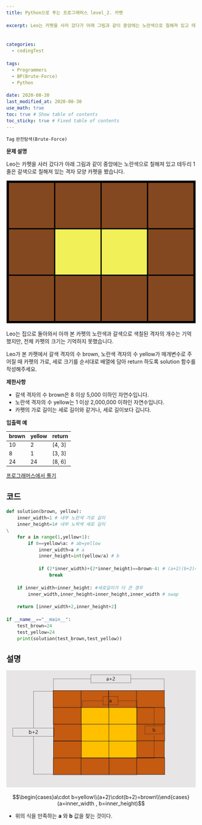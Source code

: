 ```yaml
---
title: Python으로 푸는 프로그래머스 level_2. 카펫

excerpt: Leo는 카펫을 사러 갔다가 아래 그림과 같이 중앙에는 노란색으로 칠해져 있고 테두리 1줄은 갈색으로 칠해져 있는 격자 모양 카펫을 봤습니다. Leo는 집으로 돌아와서 아까 본 카펫의 노란색과 갈색으로 색칠된 격자의 개수는 기억했지만, 전체 카펫의 크기는 기억하지 못했습니다. Leo가 본 카펫에서 갈색 격자의 수 brown, 노란색 격자의 수 yellow가 매개변수로 주어질 때 카펫의 가로, 세로 크기를 순서대로 배열에 담아 return 하도록 solution 함수를 작성해주세요.


categories:
  - codingTest

tags:
  - Programmers
  - BP(Brute-Force)
  - Python

date: 2020-08-30
last_modified_at: 2020-08-30
use_math: true
toc: true # Show table of contents
toc_sticky: true # Fixed table of contents
---
```


`Tag` `완전탐색(Brute-Force)` <br>

**문제 설명**

Leo는 카펫을 사러 갔다가 아래 그림과 같이 중앙에는 노란색으로 칠해져 있고 테두리 1줄은 갈색으로 칠해져 있는 격자 모양 카펫을 봤습니다.

![programmers-level_2-16-1](/assets/img/programmers-level_2-16-1.png)

Leo는 집으로 돌아와서 아까 본 카펫의 노란색과 갈색으로 색칠된 격자의 개수는 기억했지만, 전체 카펫의 크기는 기억하지 못했습니다.

Leo가 본 카펫에서 갈색 격자의 수 brown, 노란색 격자의 수 yellow가 매개변수로 주어질 때 카펫의 가로, 세로 크기를 순서대로 배열에 담아 return 하도록 solution 함수를 작성해주세요.

**제한사항**

- 갈색 격자의 수 brown은 8 이상 5,000 이하인 자연수입니다.
- 노란색 격자의 수 yellow는 1 이상 2,000,000 이하인 자연수입니다.
- 카펫의 가로 길이는 세로 길이와 같거나, 세로 길이보다 깁니다.

**입출력 예**

brown	|yellow	|return
--|--|--
10|	2|	[4, 3]
8	|1	|[3, 3]
24	|24	|[8, 6]

[프로그래머스에서 풀기](https://programmers.co.kr/learn/courses/30/lessons/42842)

## 코드

```python
def solution(brown, yellow):
    inner_width=1 # 내부 노란색 가로 길이
    inner_height=1# 내부 노락색 세로 길이
\
    for a in range(1,yellow+1):
        if 0==yellow%a: # ab=yellow
            inner_width=a # a
            inner_height=int(yellow/a) # b

            if (2*inner_width)+(2*inner_height)==brown-4: # (a+2)(b+2)=brown
                break

    if inner_width<inner_height: #세로길이가 더 큰 경우
        inner_width,inner_height=inner_height,inner_width # swap

    return [inner_width+2,inner_height+2]

if __name__=="__main__":
    test_brown=24
    test_yellow=24
    print(solution(test_brown,test_yellow))

```
## 설명

![programmers-level_2-16-2](/assets/img/programmers-level_2-16-2.jpg)

$$\begin{cases}a\cdot b=yellow\\(a+2)\cdot(b+2)=brown\\\end{cases}(a=inner_width , b=inner_height)$$

- 위의 식을 만족하는 **a** 와 **b** 값을 찾는 것이다.

